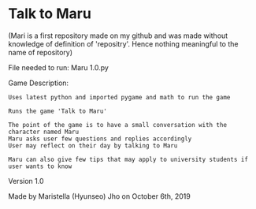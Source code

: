# Talk to Maru

(Mari is a first repository made on my github and was made without knowledge of definition of 'repositry'.
 Hence nothing meaningful to the name of repository)
 
File needed to run:
	Maru 1.0.py

Game Description:

	Uses latest python and imported pygame and math to run the game

	Runs the game 'Talk to Maru'

	The point of the game is to have a small conversation with the character named Maru
	Maru asks user few questions and replies accordingly
	User may reflect on their day by talking to Maru

	Maru can also give few tips that may apply to university students if user wants to know

Version 1.0

Made by Maristella (Hyunseo) Jho on October 6th, 2019
